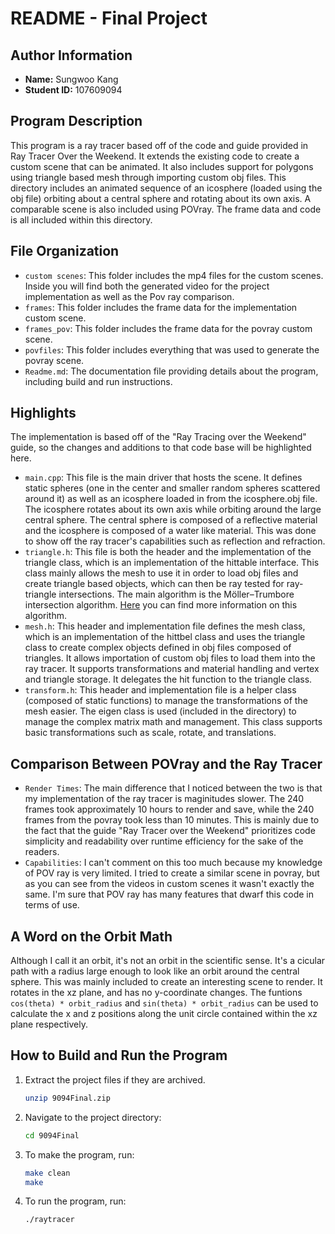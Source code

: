 # README - Final Project

## Author Information
- **Name:** Sungwoo Kang
- **Student ID:** 107609094

## Program Description
This program is a ray tracer based off of the code and guide provided in Ray Tracer Over the Weekend. It extends the existing code to create a custom scene that can be animated. It also includes support for polygons using triangle based mesh through importing custom obj files. This directory includes an animated sequence of an icosphere (loaded using the obj file) orbiting about a central sphere and rotating about its own axis. A comparable scene is also included using POVray. The frame data and code is all included within this directory.

## File Organization
- `custom scenes`: This folder includes the mp4 files for the custom scenes. Inside you will find both the generated video for the project implementation as well as the Pov ray comparison.
- `frames`: This folder includes the frame data for the implementation custom scene.
- `frames_pov`: This folder includes the frame data for the povray custom scene.
- `povfiles`: This folder includes everything that was used to generate the povray scene.
- `Readme.md`: The documentation file providing details about the program, including build and run instructions.

## Highlights
The implementation is based off of the "Ray Tracing over the Weekend" guide, so the changes and additions to that code base will be highlighted here.
- `main.cpp`: This file is the main driver that hosts the scene. It defines static spheres (one in the center and smaller random spheres scattered around it) as well as an icosphere loaded in from the icosphere.obj file. The icosphere rotates about its own axis while orbiting around the large central sphere. The central sphere is composed of a reflective material and the icosphere is composed of a water like material. This was done to show off the ray tracer's capabilities such as reflection and refraction. 
- `triangle.h`: This file is both the header and the implementation of the triangle class, which is an implementation of the hittable interface. This class mainly allows the mesh to use it in order to load obj files and create triangle based objects, which can then be ray tested for ray-triangle intersections. The main algorithm is the Möller–Trumbore intersection algorithm. [Here](https://en.wikipedia.org/wiki/M%C3%B6ller%E2%80%93Trumbore_intersection_algorithm) you can find more information on this algorithm.
- `mesh.h`: This header and implementation file defines the mesh class, which is an implementation of the hittbel class and uses the triangle class to create complex objects defined in obj files composed of triangles. It allows importation of custom obj files to load them into the ray tracer. It supports transformations and material handling and vertex and triangle storage. It delegates the hit function to the triangle class.
- `transform.h`: This header and implementation file is a helper class (composed of static functions) to manage the transformations of the mesh easier. The eigen class is used (included in the directory) to manage the complex matrix math and management. This class supports basic transformations such as scale, rotate, and translations.

## Comparison Between POVray and the Ray Tracer
- `Render Times`: The main difference that I noticed between the two is that my implementation of the ray tracer is maginitudes slower. The 240 frames took approximately 10 hours to render and save, while the 240 frames from the povray took less than 10 minutes. This is mainly due to the fact that the guide "Ray Tracer over the Weekend" prioritizes code simplicity and readability over runtime efficiency for the sake of the readers. 
- `Capabilities`: I can't comment on this too much because my knowledge of POV ray is very limited. I tried to create a similar scene in povray, but as you can see from the videos in custom scenes it wasn't exactly the same. I'm sure that POV ray has many features that dwarf this code in terms of use. 

## A Word on the Orbit Math
Although I call it an orbit, it's not an orbit in the scientific sense. It's a cicular path with a radius large enough to look like an orbit around the central sphere. This was mainly included to create an interesting scene to render. It rotates in the xz plane, and has no y-coordinate changes. The funtions `cos(theta) * orbit_radius` and `sin(theta) * orbit_radius` can be used to calculate the x and z positions along the unit circle contained within the xz plane respectively. 


## How to Build and Run the Program

1. Extract the project files if they are archived.

    ```bash
    unzip 9094Final.zip
    ```

2. Navigate to the project directory:

    ```bash
    cd 9094Final
    ```

3. To make the program, run:

    ```bash
    make clean
    make
    ```

4. To run the program, run:

    ```bash
    ./raytracer
    ```
